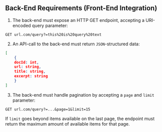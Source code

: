## Back-End Requirements (Front-End Integration)
1. The back-end must expose an HTTP GET endpoint, accepting a URI-encoded query parameter:
```
GET url.com/query?=this%20is%20query%20text
```
2. An API-call to the back-end must return `JSON`-structured data:

```json
[
	{
	docId: int,
	url: string,
	title: string,
	excerpt: string
	}
]
```
3. The back-end must handle pagination by accepting a `page` and `limit` parameter:
```
GET url.com/query?=...&page=1&limit=15
```

If `limit` goes beyond items available on the last page, the endpoint must return the maximum amount of available items for that page.
